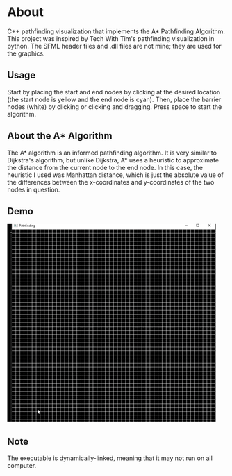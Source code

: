 # About
C++ pathfinding visualization that implements the A* Pathfinding Algorithm. This project was inspired by Tech With Tim's pathfinding visualization in python. The SFML header files and .dll files are not mine; they are used for the graphics.

## Usage
Start by placing the start and end nodes by clicking at the desired location (the start node is yellow and the end node is cyan). Then, place the barrier nodes (white) by clicking or clicking and dragging. Press space to start the algorithm.

## About the A* Algorithm
The A* algorithm is an informed pathfinding algorithm. It is very similar to Dijkstra's algorithm, but unlike Dijkstra, A* uses a heuristic to approximate the distance from the current node to the end node. In this case, the heuristic I used was Manhattan distance, which is just the absolute value of the differences between the x-coordinates and y-coordinates of the two nodes in question. 

## Demo
![GIF Demo](demo.gif)

## Note
The executable is dynamically-linked, meaning that it may not run on all computer.
